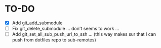 # TO-DO
- [X] Add git_add_submodule
- [ ] Fix git_delete_submodule ... don't seems to work ...
- [ ] Add git_set_all_sub_push_url_to_ssh ... (this way makes sur that I can push from dotfiles repo to sub-remotes)

